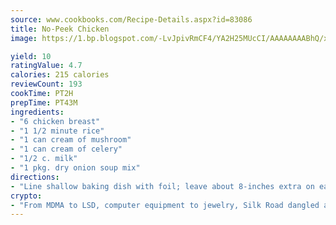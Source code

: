 ```yaml
---
source: www.cookbooks.com/Recipe-Details.aspx?id=83086
title: No-Peek Chicken
image: https://1.bp.blogspot.com/-LvJpivRmCF4/YA2H25MUcCI/AAAAAAAABhQ/xgndXuMf7Zopp5S4RExCblnSp5YGujfSQCLcBGAsYHQ/s320/8.png

yield: 10
ratingValue: 4.7
calories: 215 calories
reviewCount: 193
cookTime: PT2H
prepTime: PT43M
ingredients:
- "6 chicken breast"
- "1 1/2 minute rice"
- "1 can cream of mushroom"
- "1 can cream of celery"
- "1/2 c. milk"
- "1 pkg. dry onion soup mix"
directions:
- "Line shallow baking dish with foil; leave about 8-inches extra on each side. Mix rice, creamed soups and milk. Pour into lined dish. Top with chicken. Sprinkle with dry soup mix. Seal foil tightly. Bake at 325u00b0 for 2 1/2 hours. Do Not open foil until ready to serve."
crypto:
- "From MDMA to LSD, computer equipment to jewelry, Silk Road dangled a menu listing all the greatest things Bitcoin can buy."
---
```

